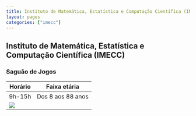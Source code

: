 ```yaml
---
title: Instituto de Matemática, Estatística e Computação Científica (IMECC)
layout: pages
categories: ["imecc"]
---
```


## Instituto de Matemática, Estatística e Computação Científica (IMECC)

### Saguão de Jogos

| Horário | Faixa etária |
|---------|--------------|
| 9h-15h | Dos 8 aos 88 anos |
| <a href="https://docs.google.com/document/d/e/2PACX-1vRxMEyWuO4DQnDW43l-hKRb2F7CFmbrgeixobIBIGfqF9Ubho6jXBaZMxKrCEFv1Quz31lZEglKb9mk/pub#id.ymkrf2fxdj3z"><img style="cursor:pointer" src="{{ site.baseurl }}/img/more.svg"></a> |